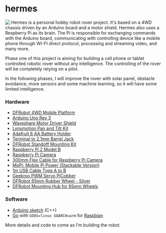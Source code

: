 # hermes

<img align="left" src="https://cloud.githubusercontent.com/assets/965430/15920452/d1d317f0-2dce-11e6-8704-7390fb0681e3.png">

Hermes is a personal hobby robot rover project. It's based on a 4WD chassis
driven by an Arduino board and a motor shield. Hermes also uses a Respberry Pi
as its brain. The Pi is responsible for exchanging commands with the Arduino
board, communicating with controlling device like a mobile phone through WI-FI
direct protocol, processing and streaming video, and many more.

Phase one of this project is aiming for building a cell phone or tablet controlled
robotic rover without any intelligence. The controlling of the rover will be
completely relying on a pilot.

In the following phases, I will improve the rover with solar panel, obstacle
avoidance, more sensors and some machine learning, so it will have some limited
intelligence.

### Hardware

* [DFRobot 4WD Mobile Platform](http://www.robotshop.com/ca/en/dfrobot-4wd-arduino-mobile-platform.html)
* [Arduino Uno Rev 3](http://www.robotshop.com/ca/en/arduino-uno-usb-microcontroller-rev-3.html)
* [Waveshare Motor Driver Shield](http://www.robotshop.com/ca/en/600-ma-dual-h-bridge-motor-driver-shieldfor-dc-steppers-l293d.html)
* [Lynxmotion Pan and Tilt Kit](http://www.robotshop.com/ca/en/lynxmotion-pan-and-tilt-kit-aluminium2.html)
* [Adafruit 6 AA Battery Holder](http://www.robotshop.com/ca/en/adafruit-battery-holder-barrel-jack.html)
* [Terminal to 2.1mm Barrel Jack](http://www.robotshop.com/ca/en/terminal-barrel-jack.html)
* [DFRobot Standoff Mounting Kit](http://www.robotshop.com/ca/en/standoff-mounting-kit.html)
* [Raspberry Pi 2 Model B](https://www.buyapi.ca/product/raspberry-pi-2-model-b-armv7-with-1g-ram/)
* [Raspberry Pi Camera](https://www.buyapi.ca/product/raspberry-pi-camera-board-add-on/)
* [300mm Flex Cable for Raspberry Pi Camera](http://www.robotshop.com/ca/en/300mm-flex-cable-raspberry-pi-camera.html)
* [MoPi: Mobile Pi Power (Stackable Version)](https://www.buyapi.ca/product/mopi-mobile-pi-power-stackable-version/)
* [1m USB Cable Type A to B](http://www.robotshop.com/ca/en/1m-usb-cable-type-a-to-b.html)
* [Geekroo PWM Servo PiCobber](http://www.robotshop.com/ca/en/pwm-servo-driver-picobber-raspberry-pi-hat.html)
* [DFRobot 65mm Rubber Wheel - Silver](http://www.robotshop.com/ca/en/dfrobot-rubber-wheel-pair-silver.html)
* [DFRobot Mounting Hub for 65mm Wheels](http://www.robotshop.com/ca/en/mounting-hub-pair-dfrobot-wheels.html)

### Software

* [Arduino sketch](https://www.arduino.cc/en/Reference/HomePage) (C++)
* [Go](https://golang.org/) with `GOOS=linux GOARCH=arm` for [Raspbian](https://www.raspbian.org/)

More details and code to come as I'm building the robot.
